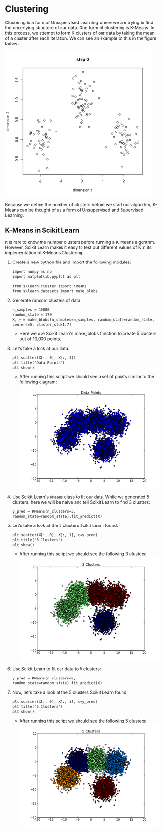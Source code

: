 # Clustering

Clustering is a form of Unsupervised Learning where we are trying to find the underlying structure of our data. One form of clustering is K-Means. In this process, we attempt to form K clusters of our data by taking the mean of a cluster after each iteration. We can see an example of this in the figure below:

![K-Means](/images/kmeans_animation.gif?raw=true "K-Means")

Because we define the number of clusters before we start our algorithm, K-Means can be thought of as a form of Unsupervised and Supervised Learning.

## K-Means in Scikit Learn
It is rare to know the number clusters before running a K-Means algorithm. However, Scikit Learn makes it easy to test out different values of K in its implementation of K-Means Clustering.

1. Create a new python file and import the following modules:
	```
	import numpy as np
	import matplotlib.pyplot as plt

	from sklearn.cluster import KMeans
	from sklearn.datasets import make_blobs
	```

2. Generate random clusters of data:
	```
	n_samples = 10000
	random_state = 170
	X, y = make_blobs(n_samples=n_samples, random_state=random_state, centers=5, cluster_std=1.7)
	```
	- Here we use Scikit Learn's make_blobs function to create 5 clusters out of 10,000 points.

3. Let's take a look at our data:
	```
	plt.scatter(X[:, 0], X[:, 1])
	plt.title("Data Points")
	plt.show()
	```
	- After running this script we should see a set of points similar to the following diagram:
![K-Means](/images/kmeans_points.png?raw=true "K-Means")

4. Use Scikit Learn's `KMeans` class to fit our data. While we generated 5 clusters, here we will be naive and tell Scikit Learn to find 3 clusters:
	```
	y_pred = KMeans(n_clusters=3, random_state=random_state).fit_predict(X)
	```

5. Let's take a look at the 3 clusters Scikit Learn found:
	```
	plt.scatter(X[:, 0], X[:, 1], c=y_pred)
	plt.title("3 Clusters")
	plt.show()
	```
	- After running this script we should see the following 3 clusters:
![K-Means](/images/kmeans_3.png?raw=true "K-Means")

6. Use Scikit Learn to fit our data to 5 clusters:
	```
	y_pred = KMeans(n_clusters=5, random_state=random_state).fit_predict(X)
	```

7. Now, let's take a look at the 5 clusters Scikit Learn found:
	```
	plt.scatter(X[:, 0], X[:, 1], c=y_pred)
	plt.title("5 Clusters")
	plt.show()
	```
	- After running this script we should see the following 5 clusters:
![K-Means](/images/kmeans_5.png?raw=true "K-Means")

